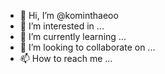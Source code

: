- 👋 Hi, I’m @kominthaeoo
- 👀 I’m interested in ...
- 🌱 I’m currently learning ...
- 💞️ I’m looking to collaborate on ...
- 📫 How to reach me ...

<!---
kominthaeoo/kominthaeoo is a ✨ special ✨ repository because its `README.md` (this file) appears on your GitHub profile.
You can click the Preview link to take a look at your changes.
--->
